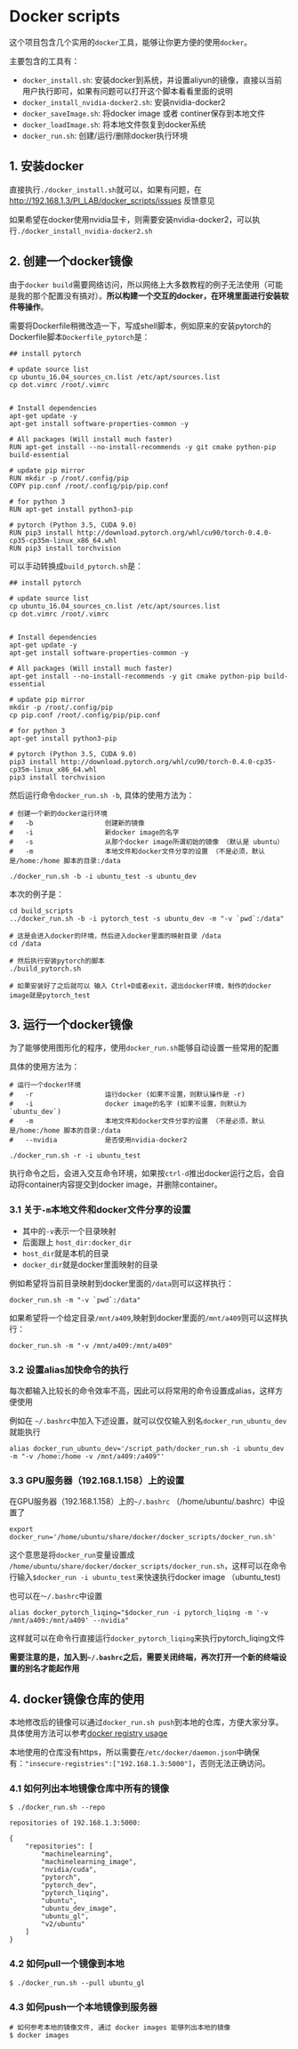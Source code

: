 # Docker scripts
这个项目包含几个实用的`docker`工具，能够让你更方便的使用`docker`。

主要包含的工具有：
* `docker_install.sh`: 安装docker到系统，并设置aliyun的镜像，直接以当前用户执行即可，如果有问题可以打开这个脚本看看里面的说明
* `docker_install_nvidia-docker2.sh`: 安装nvidia-docker2
* `docker_saveImage.sh`: 将docker image 或者 continer保存到本地文件
* `docker_loadImage.sh`: 将本地文件恢复到docker系统
* `docker_run.sh`: 创建/运行/删除docker执行环境

## 1. 安装docker
直接执行`./docker_install.sh`就可以，如果有问题，在 http://192.168.1.3/PI_LAB/docker_scripts/issues 反馈意见

如果希望在docker使用nvidia显卡，则需要安装nvidia-docker2，可以执行`./docker_install_nvidia-docker2.sh`

## 2. 创建一个docker镜像

由于`docker build`需要网络访问，所以网络上大多数教程的例子无法使用（可能是我的那个配置没有搞对）。**所以构建一个交互的docker，在环境里面进行安装软件等操作**。


需要将Dockerfile稍微改造一下，写成shell脚本，例如原来的安装pytorch的Dockerfile脚本`Dockerfile_pytorch`是：
```
## install pytorch

# update source list
cp ubuntu_16.04_sources_cn.list /etc/apt/sources.list
cp dot.vimrc /root/.vimrc


# Install dependencies
apt-get update -y
apt-get install software-properties-common -y

# All packages (Will install much faster)
RUN apt-get install --no-install-recommends -y git cmake python-pip build-essential 

# update pip mirror
RUN mkdir -p /root/.config/pip
COPY pip.conf /root/.config/pip/pip.conf

# for python 3
RUN apt-get install python3-pip

# pytorch (Python 3.5, CUDA 9.0)
RUN pip3 install http://download.pytorch.org/whl/cu90/torch-0.4.0-cp35-cp35m-linux_x86_64.whl 
RUN pip3 install torchvision
```

可以手动转换成`build_pytorch.sh`是：
```
## install pytorch

# update source list
cp ubuntu_16.04_sources_cn.list /etc/apt/sources.list
cp dot.vimrc /root/.vimrc


# Install dependencies
apt-get update -y
apt-get install software-properties-common -y

# All packages (Will install much faster)
apt-get install --no-install-recommends -y git cmake python-pip build-essential 

# update pip mirror
mkdir -p /root/.config/pip
cp pip.conf /root/.config/pip/pip.conf

# for python 3
apt-get install python3-pip

# pytorch (Python 3.5, CUDA 9.0)
pip3 install http://download.pytorch.org/whl/cu90/torch-0.4.0-cp35-cp35m-linux_x86_64.whl 
pip3 install torchvision
```

然后运行命令`docker_run.sh -b`, 具体的使用方法为：
```
# 创建一个新的docker运行环境
#   -b                  创建新的镜像
#   -i                  新docker image的名字
#   -s                  从那个docker image所谓初始的镜像 （默认是 ubuntu）
#   -m                  本地文件和docker文件分享的设置 （不是必须，默认是/home:/home 脚本的目录:/data

./docker_run.sh -b -i ubuntu_test -s ubuntu_dev
```

本次的例子是：
```
cd build_scripts
../docker_run.sh -b -i pytorch_test -s ubuntu_dev -m "-v `pwd`:/data" 

# 这是会进入docker的环境，然后进入docker里面的映射目录 /data
cd /data

# 然后执行安装pytorch的脚本
./build_pytorch.sh

# 如果安装好了之后就可以 输入 Ctrl+D或者exit，退出docker环境，制作的docker image就是pytorch_test
```



## 3. 运行一个docker镜像

为了能够使用图形化的程序，使用`docker_run.sh`能够自动设置一些常用的配置

具体的使用方法为：
```
# 运行一个docker环境
#   -r                  运行docker (如果不设置，则默认操作是 -r)
#   -i                  docker image的名字 (如果不设置，则默认为 `ubuntu_dev`)
#   -m                  本地文件和docker文件分享的设置 （不是必须，默认是/home:/home 脚本的目录:/data
#   --nvidia            是否使用nvidia-docker2

./docker_run.sh -r -i ubuntu_test
```

执行命令之后，会进入交互命令环境，如果按`ctrl-d`推出docker运行之后，会自动将container内容提交到docker image，并删除container。


### 3.1 关于`-m`本地文件和docker文件分享的设置
* 其中的`-v`表示一个目录映射
* 后面跟上 `host_dir:docker_dir`
 * `host_dir`就是本机的目录
 * `docker_dir`就是docker里面映射的目录

例如希望将当前目录映射到docker里面的`/data`则可以这样执行：
```
docker_run.sh -m "-v `pwd`:/data"
```

如果希望将一个给定目录`/mnt/a409`,映射到docker里面的`/mnt/a409`则可以这样执行：
```
docker_run.sh -m "-v /mnt/a409:/mnt/a409"
```


### 3.2 设置alias加快命令的执行

每次都输入比较长的命令效率不高，因此可以将常用的命令设置成alias，这样方便使用

例如在 `~/.bashrc`中加入下述设置，就可以仅仅输入别名`docker_run_ubuntu_dev`就能执行
```
alias docker_run_ubuntu_dev='/script_path/docker_run.sh -i ubuntu_dev -m "-v /home:/home -v /mnt/a409:/a409"'
```

### 3.3 GPU服务器（192.168.1.158）上的设置
在GPU服务器（192.168.1.158）上的`~/.bashrc` （/home/ubuntu/.bashrc）中设置了
```
export docker_run='/home/ubuntu/share/docker/docker_scripts/docker_run.sh'
```
这个意思是将`docker_run`变量设置成 `/home/ubuntu/share/docker/docker_scripts/docker_run.sh`，这样可以在命令行输入`$docker_run -i ubuntu_test`来快速执行docker image （ubuntu_test)


也可以在`～/.bashrc`中设置
```
alias docker_pytorch_liqing="$docker_run -i pytorch_liqing -m '-v /mnt/a409:/mnt/a409' --nvidia"
```
这样就可以在命令行直接运行`docker_pytorch_liqing`来执行pytorch_liqing文件

**需要注意的是，加入到`~/.bashrc`之后，需要关闭终端，再次打开一个新的终端设置的别名才能起作用**



## 4. docker镜像仓库的使用

本地修改后的镜像可以通过`docker_run.sh push`到本地的仓库，方便大家分享。具体使用方法可以参考[docker registry usage](docs/docker_registry.md)

本地使用的仓库没有https，所以需要在`/etc/docker/daemon.json`中确保有：`"insecure-registries":["192.168.1.3:5000"]`，否则无法正确访问。


### 4.1 如何列出本地镜像仓库中所有的镜像

```
$ ./docker_run.sh --repo

repositories of 192.168.1.3:5000:

{
    "repositories": [
        "machinelearning",
        "machinelearning_image",
        "nvidia/cuda",
        "pytorch",
        "pytorch_dev",
        "pytorch_liqing",
        "ubuntu",
        "ubuntu_dev_image",
        "ubuntu_gl",
        "v2/ubuntu"
    ]
}
```

### 4.2 如何pull一个镜像到本地

```
$ ./docker_run.sh --pull ubuntu_gl
```

### 4.3 如何push一个本地镜像到服务器

```
# 如何参考本地的镜像文件, 通过 docker images 能够列出本地的镜像
$ docker images


```

